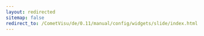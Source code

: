 ```yaml
---
layout: redirected
sitemap: false
redirect_to: /CometVisu/de/0.11/manual/config/widgets/slide/index.html
---
```


